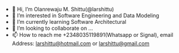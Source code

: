 - 👋 Hi, I’m Olanrewaju M. Shittu(@larshittu)
- 👀 I’m interested in Software Engineering and Data Modeling
- 🌱 I’m currently learning Software Architectural
- 💞️ I’m looking to collaborate on ...
- 📫 How to reach me +2348035119891(Whatsapp or Signal), email Address: larshittu@hotmail.com or larshittu@gmail.com

<!---
larshittu/larshittu is a ✨ special ✨ repository because its `README.md` (this file) appears on your GitHub profile.
You can click the Preview link to take a look at your changes.
--->
